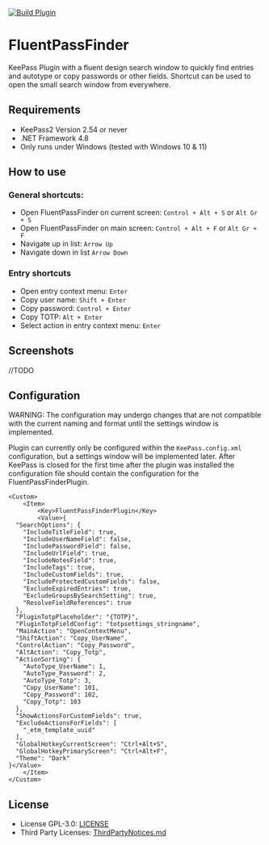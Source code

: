 [![Build Plugin](https://github.com/yusei36/FluentPassFinder/actions/workflows/BuildPlugin.yml/badge.svg?branch=master)](https://github.com/yusei36/FluentPassFinder/actions/workflows/BuildPlugin.yml)

# FluentPassFinder
KeePass Plugin with a fluent design search window to quickly find entries and autotype or copy passwords or other fields.
Shortcut can be used to open the small search window from everywhere.

## Requirements
- KeePass2 Version 2.54 or never
- .NET Framework 4.8
- Only runs under Windows (tested with Windows 10 & 11)

## How to use

### General shortcuts:
- Open FluentPassFinder on current screen: `Control + Alt + S` or `Alt Gr + S`
- Open FluentPassFinder on main screen: `Control + Alt + F` or `Alt Gr + F`
- Navigate up in list: `Arrow Up`
- Navigate down in list `Arrow Down`

### Entry shortcuts
- Open entry context menu: `Enter`
- Copy user name: `Shift + Enter`
- Copy password: `Control + Enter`
- Copy TOTP: `Alt + Enter`
- Select action in entry context menu: `Enter`

## Screenshots
//TODO

## Configuration
WARNING: The configuration may undergo changes that are not compatible with the current naming and format until the settings window is implemented.

Plugin can currently only be configured within the `KeePass.config.xml` configuration, but a settings window will be implemented later.
After KeePass is closed for the first time after the plugin was installed the configuration file should contain the configuration for the FluentPassFinderPlugin.
```
<Custom>
    <Item>
        <Key>FluentPassFinderPlugin</Key>
        <Value>{
  "SearchOptions": {
    "IncludeTitleField": true,
    "IncludeUserNameField": false,
    "IncludePasswordField": false,
    "IncludeUrlField": true,
    "IncludeNotesField": true,
    "IncludeTags": true,
    "IncludeCustomFields": true,
    "IncludeProtectedCustomFields": false,
    "ExcludeExpiredEntries": true,
    "ExcludeGroupsBySearchSetting": true,
    "ResolveFieldReferences": true
  },
  "PluginTotpPlaceholder": "{TOTP}",
  "PluginTotpFieldConfig": "totpsettings_stringname",
  "MainAction": "OpenContextMenu",
  "ShiftAction": "Copy_UserName",
  "ControlAction": "Copy_Password",
  "AltAction": "Copy_Totp",
  "ActionSorting": {
    "AutoType_UserName": 1,
    "AutoType_Password": 2,
    "AutoType_Totp": 3,
    "Copy_UserName": 101,
    "Copy_Password": 102,
    "Copy_Totp": 103
  },
  "ShowActionsForCustomFields": true,
  "ExcludeActionsForFields": [
    "_etm_template_uuid"
  ],
  "GlobalHotkeyCurrentScreen": "Ctrl+Alt+S",
  "GlobalHotkeyPrimaryScreen": "Ctrl+Alt+F",
  "Theme": "Dark"
}</Value>
    </Item>
</Custom>
```

## License
- License GPL-3.0: [LICENSE](./LICENSE)
- Third Party Licenses: [ThirdPartyNotices.md](./ThirdPartyNotices.md)
